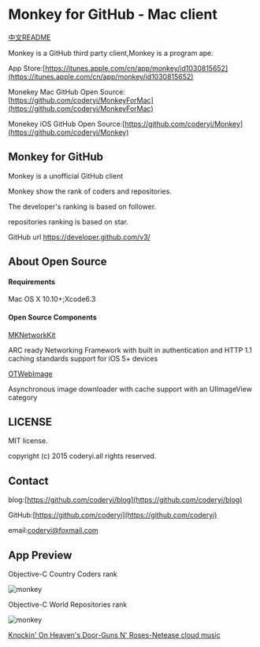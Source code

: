 # Monkey for GitHub - Mac client

[中文README](https://github.com/coderyi/MonkeyForMac/blob/master/README_Chinese.md)

Monkey is a GitHub third party client,Monkey is a program ape. 

App Store:[https://itunes.apple.com/cn/app/monkey/id1030815652](https://itunes.apple.com/cn/app/monkey/id1030815652)

Monekey Mac GitHub Open Source:[https://github.com/coderyi/MonkeyForMac](https://github.com/coderyi/MonkeyForMac)

Monekey iOS GitHub Open Source:[https://github.com/coderyi/Monkey](https://github.com/coderyi/Monkey)

## Monkey for GitHub

Monkey is a unofficial GitHub client

Monkey show the rank of coders and repositories.

The developer's ranking is based on follower.

repositories ranking is based on star.

GitHub url https://developer.github.com/v3/

## About Open Source

#### Requirements

Mac OS X 10.10+;Xcode6.3

#### Open Source Components


[MKNetworkKit](https://github.com/MugunthKumar/MKNetworkKit)

ARC ready Networking Framework with built in authentication and HTTP 1.1 caching standards support for iOS 5+ devices


[OTWebImage](https://github.com/OpenFibers/OTWebImage)

Asynchronous image downloader with cache support with an UIImageView category


## LICENSE
MIT license.

copyright (c) 2015 coderyi.all rights reserved.

## Contact


blog:[https://github.com/coderyi/blog](https://github.com/coderyi/blog)

GitHub:[https://github.com/coderyi](https://github.com/coderyi)

email:coderyi@foxmail.com


## App Preview

Objective-C Country Coders rank

![monkey](https://raw.githubusercontent.com/coderyi/MonkeyForMac/master/Documents/images/1.png) 



Objective-C World Repositories rank

![monkey](https://raw.githubusercontent.com/coderyi/MonkeyForMac/master/Documents/images/2.png) 

[Knockin' On Heaven's Door-Guns N' Roses-Netease cloud music](http://music.163.com/#/song?id=18095057)
